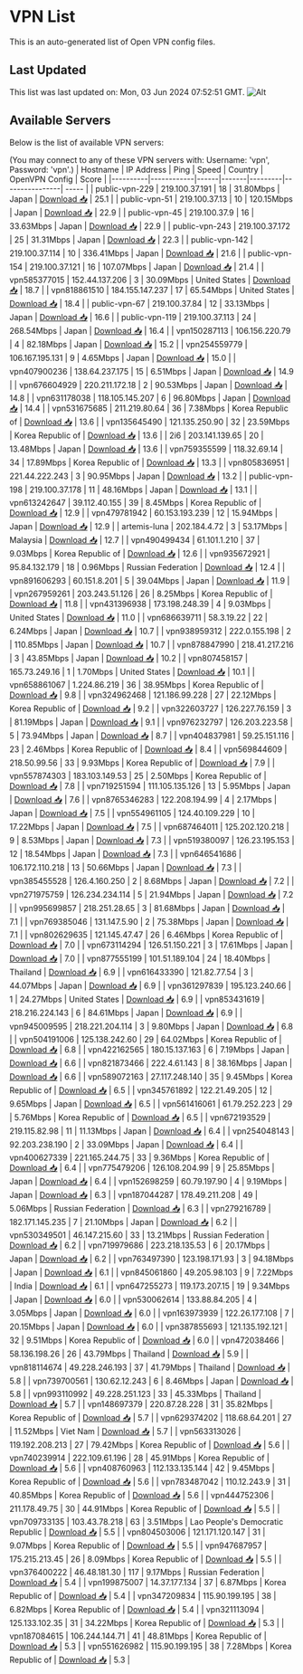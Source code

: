 # VPN List

This is an auto-generated list of Open VPN config files.

## Last Updated

This list was last updated on: Mon, 03 Jun 2024 07:52:51 GMT.
![Alt](https://repobeats.axiom.co/api/embed/186b98318ef1479477931607c1ad7d823f12451f.svg "Repobeats analytics image")

## Available Servers

Below is the list of available VPN servers:

(You may connect to any of these VPN servers with: Username: 'vpn', Password: 'vpn'.)
| Hostname | IP Address | Ping | Speed | Country | OpenVPN Config | Score |
|----------|------------|------|-------|---------|----------------| ----- |
| public-vpn-229 | 219.100.37.191 | 18 | 31.80Mbps | Japan | [Download 📥](./configs/server_0_JP.ovpn) | 25.1 |
| public-vpn-51 | 219.100.37.13 | 10 | 120.15Mbps | Japan | [Download 📥](./configs/server_1_JP.ovpn) | 22.9 |
| public-vpn-45 | 219.100.37.9 | 16 | 33.63Mbps | Japan | [Download 📥](./configs/server_2_JP.ovpn) | 22.9 |
| public-vpn-243 | 219.100.37.172 | 25 | 31.31Mbps | Japan | [Download 📥](./configs/server_3_JP.ovpn) | 22.3 |
| public-vpn-142 | 219.100.37.114 | 10 | 336.41Mbps | Japan | [Download 📥](./configs/server_4_JP.ovpn) | 21.6 |
| public-vpn-154 | 219.100.37.121 | 16 | 107.07Mbps | Japan | [Download 📥](./configs/server_5_JP.ovpn) | 21.4 |
| vpn585377015 | 152.44.137.206 | 3 | 30.09Mbps | United States | [Download 📥](./configs/server_6_US.ovpn) | 18.7 |
| vpn818861510 | 184.155.147.237 | 17 | 65.54Mbps | United States | [Download 📥](./configs/server_7_US.ovpn) | 18.4 |
| public-vpn-67 | 219.100.37.84 | 12 | 33.13Mbps | Japan | [Download 📥](./configs/server_8_JP.ovpn) | 16.6 |
| public-vpn-119 | 219.100.37.113 | 24 | 268.54Mbps | Japan | [Download 📥](./configs/server_9_JP.ovpn) | 16.4 |
| vpn150287113 | 106.156.220.79 | 4 | 82.18Mbps | Japan | [Download 📥](./configs/server_10_JP.ovpn) | 15.2 |
| vpn254559779 | 106.167.195.131 | 9 | 4.65Mbps | Japan | [Download 📥](./configs/server_11_JP.ovpn) | 15.0 |
| vpn407900236 | 138.64.237.175 | 15 | 6.51Mbps | Japan | [Download 📥](./configs/server_12_JP.ovpn) | 14.9 |
| vpn676604929 | 220.211.172.18 | 2 | 90.53Mbps | Japan | [Download 📥](./configs/server_13_JP.ovpn) | 14.8 |
| vpn631178038 | 118.105.145.207 | 6 | 96.80Mbps | Japan | [Download 📥](./configs/server_14_JP.ovpn) | 14.4 |
| vpn531675685 | 211.219.80.64 | 36 | 7.38Mbps | Korea Republic of | [Download 📥](./configs/server_15_KR.ovpn) | 13.6 |
| vpn135645490 | 121.135.250.90 | 32 | 23.59Mbps | Korea Republic of | [Download 📥](./configs/server_16_KR.ovpn) | 13.6 |
| 2i6 | 203.141.139.65 | 20 | 13.48Mbps | Japan | [Download 📥](./configs/server_17_JP.ovpn) | 13.6 |
| vpn759355599 | 118.32.69.14 | 34 | 17.89Mbps | Korea Republic of | [Download 📥](./configs/server_18_KR.ovpn) | 13.3 |
| vpn805836951 | 221.44.222.243 | 3 | 90.95Mbps | Japan | [Download 📥](./configs/server_19_JP.ovpn) | 13.2 |
| public-vpn-198 | 219.100.37.178 | 11 | 48.16Mbps | Japan | [Download 📥](./configs/server_20_JP.ovpn) | 13.1 |
| vpn613242647 | 39.112.40.155 | 39 | 8.45Mbps | Korea Republic of | [Download 📥](./configs/server_21_KR.ovpn) | 12.9 |
| vpn479781942 | 60.153.193.239 | 12 | 15.94Mbps | Japan | [Download 📥](./configs/server_22_JP.ovpn) | 12.9 |
| artemis-luna | 202.184.4.72 | 3 | 53.17Mbps | Malaysia | [Download 📥](./configs/server_23_MY.ovpn) | 12.7 |
| vpn490499434 | 61.101.1.210 | 37 | 9.03Mbps | Korea Republic of | [Download 📥](./configs/server_24_KR.ovpn) | 12.6 |
| vpn935672921 | 95.84.132.179 | 18 | 0.96Mbps | Russian Federation | [Download 📥](./configs/server_25_RU.ovpn) | 12.4 |
| vpn891606293 | 60.151.8.201 | 5 | 39.04Mbps | Japan | [Download 📥](./configs/server_26_JP.ovpn) | 11.9 |
| vpn267959261 | 203.243.51.126 | 26 | 8.25Mbps | Korea Republic of | [Download 📥](./configs/server_27_KR.ovpn) | 11.8 |
| vpn431396938 | 173.198.248.39 | 4 | 9.03Mbps | United States | [Download 📥](./configs/server_28_US.ovpn) | 11.0 |
| vpn686639711 | 58.3.19.22 | 22 | 6.24Mbps | Japan | [Download 📥](./configs/server_29_JP.ovpn) | 10.7 |
| vpn938959312 | 222.0.155.198 | 2 | 110.85Mbps | Japan | [Download 📥](./configs/server_30_JP.ovpn) | 10.7 |
| vpn878847990 | 218.41.217.216 | 3 | 43.85Mbps | Japan | [Download 📥](./configs/server_31_JP.ovpn) | 10.2 |
| vpn807458157 | 165.73.249.16 | 1 | 1.70Mbps | United States | [Download 📥](./configs/server_32_US.ovpn) | 10.1 |
| vpn658861067 | 1.224.86.219 | 36 | 38.95Mbps | Korea Republic of | [Download 📥](./configs/server_33_KR.ovpn) | 9.8 |
| vpn324962468 | 121.186.99.228 | 27 | 22.12Mbps | Korea Republic of | [Download 📥](./configs/server_34_KR.ovpn) | 9.2 |
| vpn322603727 | 126.227.76.159 | 3 | 81.19Mbps | Japan | [Download 📥](./configs/server_35_JP.ovpn) | 9.1 |
| vpn976232797 | 126.203.223.58 | 5 | 73.94Mbps | Japan | [Download 📥](./configs/server_36_JP.ovpn) | 8.7 |
| vpn404837981 | 59.25.151.116 | 23 | 2.46Mbps | Korea Republic of | [Download 📥](./configs/server_37_KR.ovpn) | 8.4 |
| vpn569844609 | 218.50.99.56 | 33 | 9.93Mbps | Korea Republic of | [Download 📥](./configs/server_38_KR.ovpn) | 7.9 |
| vpn557874303 | 183.103.149.53 | 25 | 2.50Mbps | Korea Republic of | [Download 📥](./configs/server_39_KR.ovpn) | 7.8 |
| vpn719251594 | 111.105.135.126 | 13 | 5.95Mbps | Japan | [Download 📥](./configs/server_40_JP.ovpn) | 7.6 |
| vpn8765346283 | 122.208.194.99 | 4 | 2.17Mbps | Japan | [Download 📥](./configs/server_41_JP.ovpn) | 7.5 |
| vpn554961105 | 124.40.109.229 | 10 | 17.22Mbps | Japan | [Download 📥](./configs/server_42_JP.ovpn) | 7.5 |
| vpn687464011 | 125.202.120.218 | 9 | 8.53Mbps | Japan | [Download 📥](./configs/server_43_JP.ovpn) | 7.3 |
| vpn519380097 | 126.23.195.153 | 12 | 18.54Mbps | Japan | [Download 📥](./configs/server_44_JP.ovpn) | 7.3 |
| vpn646541686 | 106.172.110.218 | 13 | 50.66Mbps | Japan | [Download 📥](./configs/server_45_JP.ovpn) | 7.3 |
| vpn385455528 | 126.4.160.250 | 2 | 8.68Mbps | Japan | [Download 📥](./configs/server_46_JP.ovpn) | 7.2 |
| vpn271975759 | 126.234.234.114 | 5 | 21.94Mbps | Japan | [Download 📥](./configs/server_47_JP.ovpn) | 7.2 |
| vpn995699857 | 218.251.28.65 | 3 | 81.68Mbps | Japan | [Download 📥](./configs/server_48_JP.ovpn) | 7.1 |
| vpn769385046 | 131.147.5.90 | 2 | 75.38Mbps | Japan | [Download 📥](./configs/server_49_JP.ovpn) | 7.1 |
| vpn802629635 | 121.145.47.47 | 26 | 6.46Mbps | Korea Republic of | [Download 📥](./configs/server_50_KR.ovpn) | 7.0 |
| vpn673114294 | 126.51.150.221 | 3 | 17.61Mbps | Japan | [Download 📥](./configs/server_51_JP.ovpn) | 7.0 |
| vpn877555199 | 101.51.189.104 | 24 | 18.40Mbps | Thailand | [Download 📥](./configs/server_52_TH.ovpn) | 6.9 |
| vpn616433390 | 121.82.77.54 | 3 | 44.07Mbps | Japan | [Download 📥](./configs/server_53_JP.ovpn) | 6.9 |
| vpn361297839 | 195.123.240.66 | 1 | 24.27Mbps | United States | [Download 📥](./configs/server_54_US.ovpn) | 6.9 |
| vpn853431619 | 218.216.224.143 | 6 | 84.61Mbps | Japan | [Download 📥](./configs/server_55_JP.ovpn) | 6.9 |
| vpn945009595 | 218.221.204.114 | 3 | 9.80Mbps | Japan | [Download 📥](./configs/server_56_JP.ovpn) | 6.8 |
| vpn504191006 | 125.138.242.60 | 29 | 64.02Mbps | Korea Republic of | [Download 📥](./configs/server_57_KR.ovpn) | 6.8 |
| vpn422162565 | 180.15.137.163 | 6 | 7.19Mbps | Japan | [Download 📥](./configs/server_58_JP.ovpn) | 6.6 |
| vpn821873466 | 222.4.61.143 | 8 | 38.16Mbps | Japan | [Download 📥](./configs/server_59_JP.ovpn) | 6.6 |
| vpn589072163 | 27.117.248.140 | 35 | 9.45Mbps | Korea Republic of | [Download 📥](./configs/server_60_KR.ovpn) | 6.5 |
| vpn345761892 | 122.21.49.205 | 12 | 9.65Mbps | Japan | [Download 📥](./configs/server_61_JP.ovpn) | 6.5 |
| vpn561416061 | 61.79.252.223 | 29 | 5.76Mbps | Korea Republic of | [Download 📥](./configs/server_62_KR.ovpn) | 6.5 |
| vpn672193529 | 219.115.82.98 | 11 | 11.13Mbps | Japan | [Download 📥](./configs/server_63_JP.ovpn) | 6.4 |
| vpn254048143 | 92.203.238.190 | 2 | 33.09Mbps | Japan | [Download 📥](./configs/server_64_JP.ovpn) | 6.4 |
| vpn400627339 | 221.165.244.75 | 33 | 9.36Mbps | Korea Republic of | [Download 📥](./configs/server_65_KR.ovpn) | 6.4 |
| vpn775479206 | 126.108.204.99 | 9 | 25.85Mbps | Japan | [Download 📥](./configs/server_66_JP.ovpn) | 6.4 |
| vpn152698259 | 60.79.197.90 | 4 | 9.19Mbps | Japan | [Download 📥](./configs/server_67_JP.ovpn) | 6.3 |
| vpn187044287 | 178.49.211.208 | 49 | 5.06Mbps | Russian Federation | [Download 📥](./configs/server_68_RU.ovpn) | 6.3 |
| vpn279216789 | 182.171.145.235 | 7 | 21.10Mbps | Japan | [Download 📥](./configs/server_69_JP.ovpn) | 6.2 |
| vpn530349501 | 46.147.215.60 | 33 | 13.21Mbps | Russian Federation | [Download 📥](./configs/server_70_RU.ovpn) | 6.2 |
| vpn719979686 | 223.218.135.53 | 6 | 20.17Mbps | Japan | [Download 📥](./configs/server_71_JP.ovpn) | 6.2 |
| vpn763497390 | 123.198.171.93 | 3 | 94.18Mbps | Japan | [Download 📥](./configs/server_72_JP.ovpn) | 6.1 |
| vpn845061860 | 49.205.98.103 | 9 | 7.22Mbps | India | [Download 📥](./configs/server_73_IN.ovpn) | 6.1 |
| vpn647255273 | 119.173.207.15 | 19 | 9.34Mbps | Japan | [Download 📥](./configs/server_74_JP.ovpn) | 6.0 |
| vpn530062614 | 133.88.84.205 | 4 | 3.05Mbps | Japan | [Download 📥](./configs/server_75_JP.ovpn) | 6.0 |
| vpn163973939 | 122.26.177.108 | 7 | 20.15Mbps | Japan | [Download 📥](./configs/server_76_JP.ovpn) | 6.0 |
| vpn387855693 | 121.135.192.121 | 32 | 9.51Mbps | Korea Republic of | [Download 📥](./configs/server_77_KR.ovpn) | 6.0 |
| vpn472038466 | 58.136.198.26 | 26 | 43.79Mbps | Thailand | [Download 📥](./configs/server_78_TH.ovpn) | 5.9 |
| vpn818114674 | 49.228.246.193 | 37 | 41.79Mbps | Thailand | [Download 📥](./configs/server_79_TH.ovpn) | 5.8 |
| vpn739700561 | 130.62.12.243 | 6 | 8.46Mbps | Japan | [Download 📥](./configs/server_80_JP.ovpn) | 5.8 |
| vpn993110992 | 49.228.251.123 | 33 | 45.33Mbps | Thailand | [Download 📥](./configs/server_81_TH.ovpn) | 5.7 |
| vpn148697379 | 220.87.28.228 | 31 | 35.82Mbps | Korea Republic of | [Download 📥](./configs/server_82_KR.ovpn) | 5.7 |
| vpn629374202 | 118.68.64.201 | 27 | 11.52Mbps | Viet Nam | [Download 📥](./configs/server_83_VN.ovpn) | 5.7 |
| vpn563313026 | 119.192.208.213 | 27 | 79.42Mbps | Korea Republic of | [Download 📥](./configs/server_84_KR.ovpn) | 5.6 |
| vpn740239914 | 222.109.61.196 | 28 | 45.91Mbps | Korea Republic of | [Download 📥](./configs/server_85_KR.ovpn) | 5.6 |
| vpn408760963 | 112.133.135.144 | 42 | 9.45Mbps | Korea Republic of | [Download 📥](./configs/server_86_KR.ovpn) | 5.6 |
| vpn783487042 | 110.12.243.9 | 31 | 40.85Mbps | Korea Republic of | [Download 📥](./configs/server_87_KR.ovpn) | 5.6 |
| vpn444752306 | 211.178.49.75 | 30 | 44.91Mbps | Korea Republic of | [Download 📥](./configs/server_88_KR.ovpn) | 5.5 |
| vpn709733135 | 103.43.78.218 | 63 | 3.51Mbps | Lao People's Democratic Republic | [Download 📥](./configs/server_89_LA.ovpn) | 5.5 |
| vpn804503006 | 121.171.120.147 | 31 | 9.07Mbps | Korea Republic of | [Download 📥](./configs/server_90_KR.ovpn) | 5.5 |
| vpn947687957 | 175.215.213.45 | 26 | 8.09Mbps | Korea Republic of | [Download 📥](./configs/server_91_KR.ovpn) | 5.5 |
| vpn376400222 | 46.48.181.30 | 117 | 9.17Mbps | Russian Federation | [Download 📥](./configs/server_92_RU.ovpn) | 5.4 |
| vpn199875007 | 14.37.177.134 | 37 | 6.87Mbps | Korea Republic of | [Download 📥](./configs/server_93_KR.ovpn) | 5.4 |
| vpn347209834 | 115.90.199.195 | 38 | 6.82Mbps | Korea Republic of | [Download 📥](./configs/server_94_KR.ovpn) | 5.4 |
| vpn321113094 | 125.133.102.35 | 31 | 34.22Mbps | Korea Republic of | [Download 📥](./configs/server_95_KR.ovpn) | 5.3 |
| vpn187084615 | 106.244.144.71 | 41 | 48.81Mbps | Korea Republic of | [Download 📥](./configs/server_96_KR.ovpn) | 5.3 |
| vpn551626982 | 115.90.199.195 | 38 | 7.28Mbps | Korea Republic of | [Download 📥](./configs/server_97_KR.ovpn) | 5.3 |

